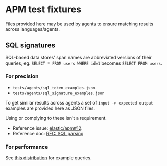 # APM test fixtures

Files provided here may be used by agents to ensure matching results across languages/agents.

## SQL signatures

SQL-based data stores' span names are abbreviated versions of their queries, eg. `SELECT * FROM users WHERE id=1` becomes `SELECT FROM users`.

### For precision

- `tests/agents/sql_token_examples.json`
- `tests/agents/sql_signature_examples.json`

To get similar results across agents a set of `input -> expected output` examples are provided here as JSON files.

Using or complying to these isn't a requirement.

- Reference issue: [elastic/apm#12](https://github.com/elastic/apm/issues/12).
- Reference doc: [RFC: SQL parsing](https://docs.google.com/document/d/1sblkAP1NHqk4MtloUta7tXjDuI_l64sT2ZQ_UFHuytA/)

### For performance

See [this distribution](https://github.com/johnthebrave/nlidb-datasets) for example queries.
